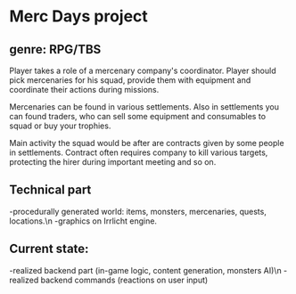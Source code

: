 # Merc Days project 
genre: RPG/TBS
--
Player takes a role of a mercenary company's coordinator. 
Player should pick mercenaries for his squad, provide them with equipment and coordinate their actions during missions. 

Mercenaries can be found in various settlements. 
Also in settlements you can found traders, who can sell some equipment and consumables to squad or buy your trophies.

Main activity the squad would be after are contracts given by some people in settlements. Contract often requires company to kill various targets, protecting the hirer during important meeting and so on.

Technical part 
--
-procedurally generated world: items, monsters, mercenaries, quests, locations.\n
-graphics on Irrlicht engine.

Current state:
--
-realized backend part (in-game logic, content generation, monsters AI)\n
-realized backend commands (reactions on user input)
